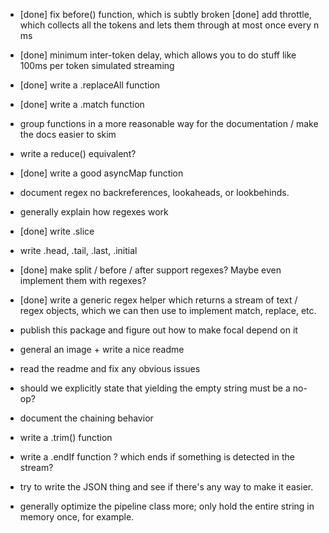 - [done] fix before() function, which is subtly broken
  [done] add throttle, which collects all the tokens and lets them through at most once every n ms
- [done] minimum inter-token delay, which allows you to do stuff like 100ms per token simulated streaming
- [done] write a .replaceAll function
- [done] write a .match function
- group functions in a more reasonable way for the documentation / make the docs easier to skim
- write a reduce() equivalent?
- [done] write a good asyncMap function
- document regex no backreferences, lookaheads, or lookbehinds.
- generally explain how regexes work
- [done] write .slice
- write .head, .tail, .last, .initial
- [done] make split / before / after support regexes? Maybe even implement them with regexes?
- [done] write a generic regex helper which returns a stream of text / regex objects, which we can then use to implement match, replace, etc.
- publish this package and figure out how to make focal depend on it
- general an image + write a nice readme
- read the readme and fix any obvious issues
- should we explicitly state that yielding the empty string must be a no-op?
- document the chaining behavior
- write a .trim() function

- write a .endIf function ? which ends if something is detected in the stream?
- try to write the JSON thing and see if there's any way to make it easier.

- generally optimize the pipeline class more; only hold the entire string in memory once, for example.
